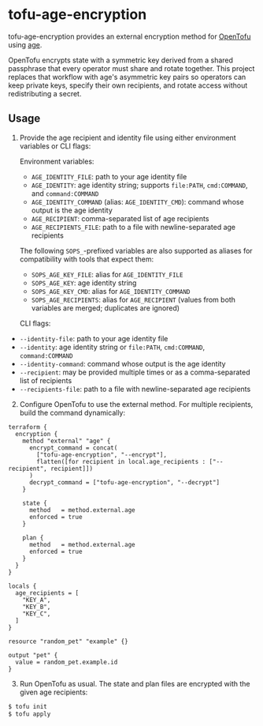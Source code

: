 # tofu-age-encryption

tofu-age-encryption provides an external encryption method for [OpenTofu](https://opentofu.org/) using [age](https://age-encryption.org/).

OpenTofu encrypts state with a symmetric key derived from a shared passphrase that every operator must share and rotate together. This project replaces that workflow with age's asymmetric key pairs so operators can keep private keys, specify their own recipients, and rotate access without redistributing a secret.

## Usage

1. Provide the age recipient and identity file using either environment variables or CLI flags:

   Environment variables:
   - `AGE_IDENTITY_FILE`: path to your age identity file
   - `AGE_IDENTITY`: age identity string; supports `file:PATH`, `cmd:COMMAND`, and `command:COMMAND`
   - `AGE_IDENTITY_COMMAND` (alias: `AGE_IDENTITY_CMD`): command whose output is the age identity
   - `AGE_RECIPIENT`: comma-separated list of age recipients
   - `AGE_RECIPIENTS_FILE`: path to a file with newline-separated age recipients

   The following `SOPS_`-prefixed variables are also supported as aliases for compatibility with tools that expect them:
   - `SOPS_AGE_KEY_FILE`: alias for `AGE_IDENTITY_FILE`
   - `SOPS_AGE_KEY`: age identity string
   - `SOPS_AGE_KEY_CMD`: alias for `AGE_IDENTITY_COMMAND`
   - `SOPS_AGE_RECIPIENTS`: alias for `AGE_RECIPIENT` (values from both variables are merged; duplicates are ignored)

   CLI flags:

- `--identity-file`: path to your age identity file
- `--identity`: age identity string or `file:PATH`, `cmd:COMMAND`, `command:COMMAND`
- `--identity-command`: command whose output is the age identity
- `--recipient`: may be provided multiple times or as a comma-separated list of recipients
- `--recipients-file`: path to a file with newline-separated age recipients

2. Configure OpenTofu to use the external method. For multiple recipients, build the command dynamically:

```hcl
terraform {
  encryption {
    method "external" "age" {
      encrypt_command = concat(
        ["tofu-age-encryption", "--encrypt"],
        flatten([for recipient in local.age_recipients : ["--recipient", recipient]])
      )
      decrypt_command = ["tofu-age-encryption", "--decrypt"]
    }

    state {
      method   = method.external.age
      enforced = true
    }

    plan {
      method   = method.external.age
      enforced = true
    }
  }
}

locals {
  age_recipients = [
    "KEY_A",
    "KEY_B",
    "KEY_C",
  ]
}

resource "random_pet" "example" {}

output "pet" {
  value = random_pet.example.id
}
```

3. Run OpenTofu as usual. The state and plan files are encrypted with the given age recipients:

```sh
$ tofu init
$ tofu apply
```

